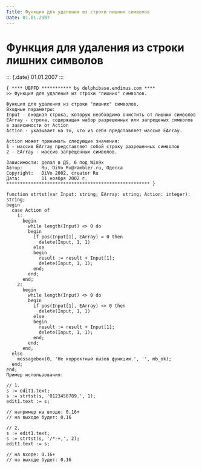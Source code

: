 ```yaml
---
Title: Функция для удаления из строки лишних символов
Date: 01.01.2007
---
```



Функция для удаления из строки лишних символов
==============================================

::: {.date}
01.01.2007
:::

    { **** UBPFD *********** by delphibase.endimus.com ****
    >> Функция для удаления из строки "лишних" символов.
     
    Функция для удаления из строки "лишних" символов.
    Входные параметры:
    Input - входная строка, которую необходимо очистить от лишних символов
    EArray - строка, содержащая набор разрешенных или запрещеных символов
    в зависимости от Action
    Action - указывает на то, что из себя представляет массив EArray.
     
    Action может принимать следующие значения:
    1 - массив EArray представляет собой строку разрешенных символов
    2 - EArray - массив запрещенных символов.
     
    Зависимости: делал в Д5, 6 под Win9x
    Автор:       Ru, DiVo_Ru@rambler.ru, Одесса
    Copyright:   DiVo 2002, creator Ru
    Дата:        11 ноября 2002 г.
    ***************************************************** }
     
    function strtst(var Input: string; EArray: string; Action: integer): string;
    begin
      case Action of
        1:
          begin
            while length(Input) <> 0 do
            begin
              if pos(Input[1], EArray) = 0 then
                delete(Input, 1, 1)
              else
              begin
                result := result + Input[1];
                delete(Input, 1, 1);
              end;
            end;
          end;
        2:
          begin
            while length(Input) <> 0 do
            begin
              if pos(Input[1], EArray) <> 0 then
                delete(Input, 1, 1)
              else
              begin
                result := result + Input[1];
                delete(Input, 1, 1);
              end;
            end;
          end;
      else
        messagebox(0, 'Не корректный вызов функции.', '', mb_ok);
      end;
    end;
    Пример использования: 
     
    // 1.
    s := edit1.text;
    s := strtst(s, '0123456789.', 1);
    edit1.text := s;
     
    // например на входе: 0.16+
    // на выходе будет: 0.16
     
    // 2.
    s := edit1.text;
    s := strtst(s, '/*-+,', 2);
    edit1.text := s;
     
    // на входе: 0.16+
    // на выходе будет: 0.16
